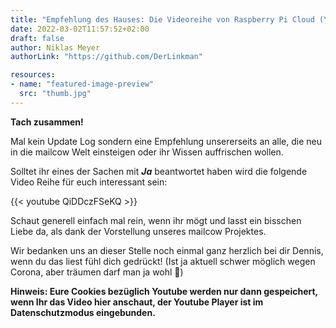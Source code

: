 ```yaml
---
title: "Empfehlung des Hauses: Die Videoreihe von Raspberry Pi Cloud (YT)"
date: 2022-03-02T11:57:52+02:00
draft: false
author: Niklas Meyer
authorLink: "https://github.com/DerLinkman"

resources:
- name: "featured-image-preview"
  src: "thumb.jpg"
---
```


**Tach zusammen!**

Mal kein Update Log sondern eine Empfehlung unsererseits an alle, die neu in die mailcow Welt einsteigen oder ihr Wissen auffrischen wollen.

Solltet ihr eines der Sachen mit **_Ja_** beantwortet haben wird die folgende Video Reihe für euch interessant sein:

{{< youtube QiDDczFSeKQ >}}

Schaut generell einfach mal rein, wenn ihr mögt und lasst ein bisschen Liebe da, als dank der Vorstellung unseres mailcow Projektes.

Wir bedanken uns an dieser Stelle noch einmal ganz herzlich bei dir Dennis, wenn du das liest fühl dich gedrückt! 
(Ist ja aktuell schwer möglich wegen Corona, aber träumen darf man ja wohl 🥰)

**Hinweis: Eure Cookies bezüglich Youtube werden nur dann gespeichert, wenn Ihr das Video hier anschaut, der Youtube Player ist im Datenschutzmodus eingebunden.**